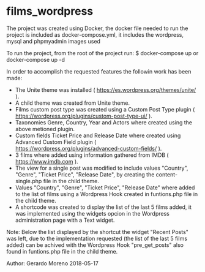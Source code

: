 # films_wordpress

The project was created using Docker, the docker file needed to run the project is included as docker-compose.yml,
it includes the wordpress, mysql and phpmyadmin images used

To run the project, from the root of the project run:
$ docker-compose up or docker-compose up -d

In order to accomplish the requested features the followin work has been made:

- The Unite theme was installed ( https://es.wordpress.org/themes/unite/ ).
- A child theme was created from Unite theme.
- Films custom post type was created using a Custom Post Type plugin ( https://wordpress.org/plugins/custom-post-type-ui/ ).
- Taxonomies Genre, Country, Year and Actors where created using the above metioned plugin.
- Custom fields Ticket Price and Release Date where created using Advanced Custom Field plugin ( https://wordpress.org/plugins/advanced-custom-fields/ ).
- 3 films where added using information gathered from IMDB ( https://www.imdb.com ).
- The view for a single post was modified to include values "Country", "Genre", "Ticket Price", "Release Date", by creating the content-single.php file in the child theme.
- Values "Country", "Genre", "Ticket Price", "Release Date" where added to the list of films using a Wordpress Hook created in funtions.php file in the child theme.
- A shortcode was created to display the list of the last 5 films added, it was implemented using the widgets opcion in the Wordpress administration page with a Text widget.

Note: Below the list displayed by the shortcut the widget "Recent Posts" was left, due to the implementation requested (the list of the last 5 films added) can be achived with the Wordpress Hook "pre_get_posts" also found in funtions.php file in the child theme.

Author:
Gerardo Moreno
2018-05-17
